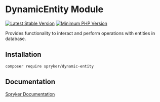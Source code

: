 # DynamicEntity Module
[![Latest Stable Version](https://poser.pugx.org/spryker/dynamic-entity/v/stable.svg)](https://packagist.org/packages/spryker/dynamic-entity)
[![Minimum PHP Version](https://img.shields.io/badge/php-%3E%3D%208.1-8892BF.svg)](https://php.net/)

Provides functionality to interact and perform operations with entities in database.

## Installation

```
composer require spryker/dynamic-entity
```

## Documentation

[Spryker Documentation](https://docs.spryker.com)
